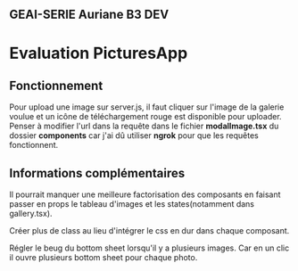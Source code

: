 ## GEAI-SERIE Auriane B3 DEV
# Evaluation PicturesApp

## Fonctionnement

Pour upload une image sur server.js, il faut cliquer sur l'image de la galerie voulue et un icône de téléchargement rouge est disponible pour uploader.
Penser à modifier l'url dans la requête dans le fichier <strong>modalImage.tsx</strong> du dossier <strong>components</strong> car j'ai dû utiliser <strong>ngrok</strong> pour que les requêtes fonctionnent.

## Informations complémentaires
Il pourrait manquer une meilleure factorisation des composants en faisant passer en props le tableau d'images et les states(notamment dans gallery.tsx). 

Créer plus de class au lieu d'intégrer le css en dur dans chaque composant.

Régler le beug du bottom sheet lorsqu'il y a plusieurs images. Car en un clic il ouvre plusieurs bottom sheet pour chaque photo.




